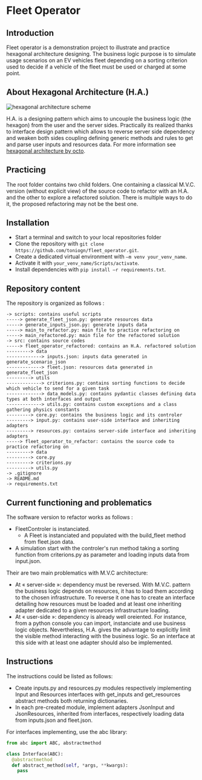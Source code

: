 # Fleet Operator

## Introduction

Fleet operator is a demonstration project to illustrate and practice hexagonal architecture designing. The business logic purpose is to simulate usage scenarios on an EV vehicles fleet depending on a sorting criterion used to decide if a vehicle of the fleet must be used or charged at some point.

## About Hexagonal Architecture (H.A.)

![hexagonal architecture scheme](https://blog.octo.com/wp-content/uploads/2020/06/archi_hexa_06-1024x526.png)

H.A. is a designing pattern which aims to uncouple the business logic (the hexagon) from the user and the server sides. Practically its realized thanks to interface design pattern which allows to reverse server side dependency and weaken both sides coupling defining generic methods and rules to get and parse user inputs and resources data. For more information see [hexagonal architecture by octo](https://blog.octo.com/architecture-hexagonale-trois-principes-et-un-exemple-dimplementation/).

## Practicing

The root folder contains two child folders. One containing a classical M.V.C. version (without explicit view) of the source code to refactor with an H.A. and the other to explore a refactored solution. There is multiple ways to do it, the proposed refactoring may not be the best one.

## Installation

- Start a terminal and switch to your local repositories folder
- Clone the repository with `git clone https://github.com/toniogn/fleet_operator.git`.
- Create a dedicated virtual environment with `–m venv your_venv_name`.
- Activate it with `your_venv_name/Scripts/activate`.
- Install dependencies with `pip install –r requirements.txt`.

## Repository content

The repository is organized as follows :
```
-> scripts: contains useful scripts
-----> generate_fleet_json.py: generate resources data
-----> generate_inputs_json.py: generate inputs data
-----> main_to_refactor.py: main file to practice refactoring on
-----> main_refactored.py: main file for the refactored solution
-> src: contains source codes
-----> fleet_operator_refactored: contains an H.A. refactored solution
---------> data
-------------> inputs.json: inputs data generated in generate_scenario_json
-------------> fleet.json: resources data generated in generate_fleet_json
---------> utils
-------------> criterions.py: contains sorting functions to decide which vehicle to send for a given task
-------------> data_models.py: contains pydantic classes defining data types at both interfaces and output
-------------> utils.py: contains custom exceptions and a class gathering physics constants
---------> core.py: contains the business logic and its controler
---------> input.py: contains user-side interface and inheriting adapters
---------> resources.py: contains server-side interface and inheriting adapters
-----> fleet_operator_to_refactor: contains the source code to practice refactoring on
---------> data
---------> core.py
---------> criterions.py
---------> utils.py
-> .gitignore
-> README.md
-> requirements.txt
```

## Current functioning and problematics

The software version to refactor works as follows :
- FleetControler is instanciated.
  - A Fleet is instanciated and populated with the build_fleet method from fleet.json data.
- A simulation start with the controler's run method taking a sorting function from criterions.py as parameter and loading inputs data from input.json.

Their are two main problematics with M.V.C architecture:

- At « server-side »: dependency must be reversed. With M.V.C. pattern the business logic depends on resources, it has to load them according to the chosen infrastructure. To reverse it one has to create an interface detailing how resources must be loaded and at least one inheriting adapter dedicated to a given resources infrastructure loading.
- At « user-side »: dependency is already well oreiented. For instance, from a python console you can import, instanciate and use business logic objects. Nevertheless, H.A. gives the advantage to explicitly limit the visible method interacting with the business logic. So an interface at this side with at least one adapter should also be implemented.

## Instructions

The instructions could be listed as follows:
- Create inputs.py and resources.py modules respectively implementing Input and Resources interfaces with get_inputs and get_resources abstract methods both returning dictionaries.
- In each pre-created module, implement adapters JsonInput and JsonResources, inherited from interfaces, respectively loading data from inputs.json and fleet.json.

For interfaces implementing, use the abc library:

```python
from abc import ABC, abstractmethod

class Interface(ABC):
  @abstractmethod
  def abstract_method(self, *args, **kwargs):
    pass
```
